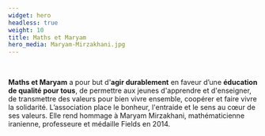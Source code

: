 ```yaml
---
widget: hero
headless: true
weight: 10
title: Maths et Maryam
hero_media: Maryam-Mirzakhani.jpg
---
```

<br>

**Maths et Maryam** a pour but d'**agir durablement** en faveur d’une **éducation de qualité pour tous**, de permettre aux jeunes d'apprendre et d'enseigner, de transmettre des valeurs pour bien vivre ensemble, coopérer et faire vivre la solidarité. L’association place le bonheur, l'entraide et le sens au cœur de ses valeurs. Elle rend hommage à Maryam Mirzakhani, mathématicienne iranienne, professeure et médaille Fields en 2014.